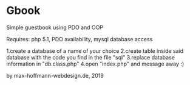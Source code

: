 # Gbook
Simple guestbook using PDO and OOP

Requires: php 5.1, PDO availability, mysql database access

1.create a database of a name of your choice
2.create table inside said database with the code you find in the file "sql"
3.replace database information in "db.class.php"
4.open "index.php" and message away :)

by max-hoffmann-webdesign.de, 2019
